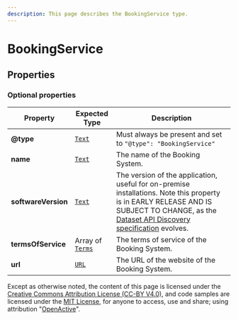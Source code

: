 ```yaml
---
description: This page describes the BookingService type.
---
```


# BookingService

## **Properties**

### **Optional properties**

| Property            | Expected Type                                                               | Description                                                                                                                                                                                                                                            |
| ------------------- | --------------------------------------------------------------------------- | ------------------------------------------------------------------------------------------------------------------------------------------------------------------------------------------------------------------------------------------------------ |
| **@type**           |  [`Text`](https://schema.org/Text)                                          |  Must always be present and set to `"@type": "BookingService"`                                                                                                                                                                                         |
| **name**            |  [`Text`](https://schema.org/Text)                                          | The name of the Booking System.                                                                                                                                                                                                                        |
| **softwareVersion** |  [`Text`](https://schema.org/Text)                                          | The version of the application, useful for on-premise installations. Note this property is in EARLY RELEASE AND IS SUBJECT TO CHANGE, as the [Dataset API Discovery specification](https://openactive.io/dataset-api-discovery/EditorsDraft/) evolves. |
| **termsOfService**  |  Array of [`Terms`](https://developer.openactive.io/data-model/types/terms) | The terms of service of the Booking System.                                                                                                                                                                                                            |
| **url**             |  [`URL`](https://schema.org/URL)                                            | The URL of the website of the Booking System.                                                                                                                                                                                                          |

Except as otherwise noted, the content of this page is licensed under the [Creative Commons Attribution License (CC-BY V4.0)](https://creativecommons.org/licenses/by/4.0/), and code samples are licensed under the [MIT License](https://opensource.org/licenses/MIT), for anyone to access, use and share; using attribution "[OpenActive](https://www.openactive.io)".
